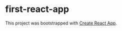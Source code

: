 # first-react-app
This project was bootstrapped with [Create React App](https://github.com/facebookincubator/create-react-app).
